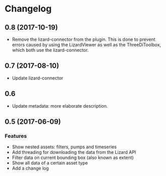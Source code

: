 # Changelog


0.8 (2017-10-19)
----------------

- Remove the lizard-connector from the plugin. This is done to prevent errors caused by using the LizardViewer as well as the ThreeDiToolbox, which both use the lizard-connector. 


0.7 (2017-08-10)
----------------

- Update lizard-connector

0.6
---

- Update metadata: more elaborate description.


0.5 (2017-06-09)
----------------

### Features
- Show nested assets: filters, pumps and timeseries
- Add threading for downloading the data from the Lizard API
- Filter data on current bounding box (also known as extent)
- Show all data of a certain asset type
- Add a change log
